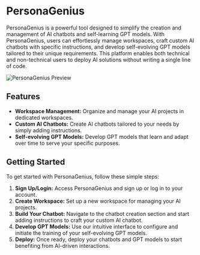 
# PersonaGenius

PersonaGenius is a powerful tool designed to simplify the creation and management of AI chatbots and self-learning GPT models. With PersonaGenius, users can effortlessly manage workspaces, craft custom AI chatbots with specific instructions, and develop self-evolving GPT models tailored to their unique requirements. This platform enables both technical and non-technical users to deploy AI solutions without writing a single line of code.

![PersonaGenius Preview](https://i.ibb.co/L06VyVW/Github-Prreview.png)

## Features

- **Workspace Management:** Organize and manage your AI projects in dedicated workspaces.
- **Custom AI Chatbots:** Create AI chatbots tailored to your needs by simply adding instructions.
- **Self-evolving GPT Models:** Develop GPT models that learn and adapt over time to serve your specific purposes.

## Getting Started

To get started with PersonaGenius, follow these simple steps:

1. **Sign Up/Login:** Access PersonaGenius and sign up or log in to your account.
2. **Create Workspace:** Set up a new workspace for managing your AI projects.
3. **Build Your Chatbot:** Navigate to the chatbot creation section and start adding instructions to craft your custom AI chatbot.
4. **Develop GPT Models:** Use our intuitive interface to configure and initiate the training of your self-evolving GPT models.
5. **Deploy:** Once ready, deploy your chatbots and GPT models to start benefiting from AI-driven interactions.